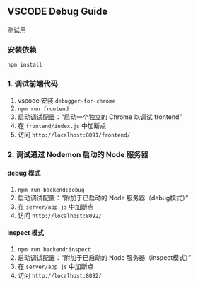 VSCODE Debug Guide
---

测试用

### 安装依赖

```
npm install
```

### 1. 调试前端代码

1. vscode 安装 `debugger-for-chrome`
2. `npm run frontend`
3. 启动调试配置：“启动一个独立的 Chrome 以调试 frontend”
4. 在 `frontend/index.js` 中加断点
5. 访问 `http://localhost:8091/frontend/`

### 2. 调试通过 Nodemon 启动的 Node 服务器

#### debug 模式

1. `npm run backend:debug`
2. 启动调试配置：“附加于已启动的 Node 服务器（debug模式）”
3. 在 `server/app.js` 中加断点
4. 访问 `http://localhost:8092/`

#### inspect 模式

1. `npm run backend:inspect`
2. 启动调试配置：“附加于已启动的 Node 服务器（inspect模式）”
3. 在 `server/app.js` 中加断点
4. 访问 `http://localhost:8092/`

